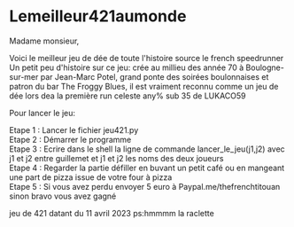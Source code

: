# Lemeilleur421aumonde
Madame monsieur,

Voici le meilleur jeu de dée de toute l'histoire source le french speedrunner
Un petit peu d'histoire sur ce jeu:
  crée au millieu des année 70 à Boulogne-sur-mer par Jean-Marc Potel, grand ponte des soirées boulonnaises et patron du bar The Froggy Blues, il est         vraiment reconnu comme un jeu de dée lors dea la première run celeste any% sub 35 de LUKACO59   


Pour lancer le jeu:  

  Etape 1 : Lancer le fichier jeu421.py  
  Etape 2 : Démarrer le programme   
  Etape 3 : Ecrire dans le shell la ligne de commande lancer_le_jeu(j1,j2) avec j1 et j2 entre guillemet et j1 et j2 les noms des deux joueurs   
  Etape 4 : Regarder la partie défiller en buvant un petit café ou en mangeant une part de pizza issue de votre four à pizza   
  Etape 5 : Si vous avez perdu envoyer 5 euro à Paypal.me/thefrenchtitouan sinon bravo vous avez gagné   





jeu de 421 datant du 11 avril 2023  ps:hmmmm la raclette
